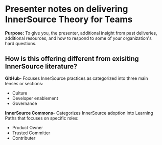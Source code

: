 # Presenter notes on delivering InnerSource Theory for Teams

**Purpose:** To give you, the presenter, additional insight from past deliveries, additional resources, and how to respond to some of your organization's hard questions.

## How is this offering different from exisiting InnerSource literature?

**GitHub**- Focuses InnerSource practices as categorized into three main lenses or sections:
  - Culture
  - Developer enablement
  - Governance 

**InnerSource Commons**- Categorizes InnerSource adoption into Learning Paths that focuses on specific roles:
  - Product Owner
  - Trusted Committer
  - Contributer 
